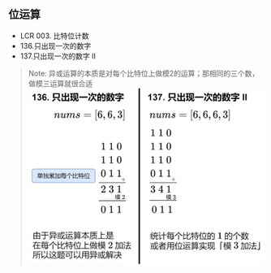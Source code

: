 

## 位运算

* LCR 003. 比特位计数
* 136.只出现一次的数字 
* 137.只出现一次的数字 II



> Note: 异或运算的本质是对每个比特位上做模2的运算；那相同的三个数，做模三运算就很合适
> ![img.png](img.png)